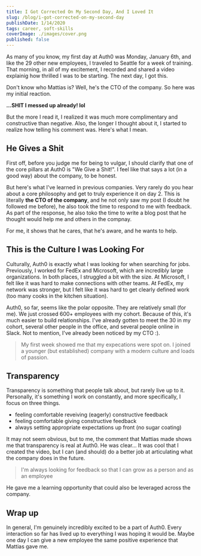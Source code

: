 ```yaml
---
title: I Got Corrected On My Second Day, And I Loved It
slug: /blog/i-got-corrected-on-my-second-day
publishDate: 1/14/2020
tags: career, soft-skills
coverImage: ./images/cover.png
published: false
---
```


<!-- ![Cover image](./images/cover.png) -->

As many of you know, my first day at Auth0 was Monday, January 6th, and like the 29 other new employees, I traveled to Seattle for a week of training. That morning, in all of my excitement, I recorded and shared a video explainig how thrilled I was to be starting. The next day, I got this.

<!-- IMAGE -->

Don't know who Mattias is? Well, he's the CTO of the company. So here was my initial reaction.

**...SHIT I messed up already! lol**

But the more I read it, I realized it was much more complimentary and constructive than negative. Also, the longer I thought about it, I started to realize how telling his comment was. Here's what I mean.

## He Gives a Shit

First off, before you judge me for being to vulgar, I should clarify that one of the core pillars at Auth0 is "We Give a Shit!". I feel like that says a lot (in a good way) about the company, to be honest.

But here's what I've learned in previous companies. Very rarely do you hear about a core philosophy and get to truly experience it on day 2. This is literally **the CTO of the company**, and he not only saw my post (I doubt he followed me before), he also took the time to respond to me with feedback. As part of the response, he also toko the time to write a blog post that he thought would help me and others in the compnay.

For me, it shows that he cares, that he's aware, and he wants to help.

## This is the Culture I was Looking For

Culturally, Auth0 is exactly what I was looking for when searching for jobs. Previously, I worked for FedEx and Microsoft, which are incredibly large organizations. In both places, I struggled a bit with the size. At Microsoft, I felt like it was hard to make connections with other teams. At FedEx, my network was stronger, but I felt like it was hard to get clearly defined work (too many cooks in the kitchen situation).

Auth0, so far, seems like the polar opposite. They are relatively small (for me). We just crossed 600+ employees with my cohort. Because of this, it's much easier to build relationships. I've already gotten to meet the 30 in my cohort, several other people in the office, and several people online in Slack. Not to mention, I've already been noticed by my CTO :).

> My first week showed me that my expecations were spot on. I joined a younger (but established) company with a modern culture and loads of passion.

## Transparency

Transparency is something that people talk about, but rarely live up to it. Personally, it's something I work on constantly, and more specifically, I focus on three things.

- feeling comfortable reveiving (eagerly) constructive feedback
- feeling comfortable giving constructive feedback
- always setting appropriate expectations up front (no sugar coating)

It may not seem obvious, but to me, the comment that Mattias made shows me that transparency is real at Auth0. He was clear... It was cool that I created the video, but I can (and should) do a better job at articulating what the company does in the future.

> I'm always looking for feedback so that I can grow as a person and as an employee

He gave me a learning opportunity that could also be leveraged across the company.

## Wrap up

In general, I'm genuinely incredibly excited to be a part of Auth0. Every interaction so far has lived up to everything I was hoping it would be. Maybe one day I can give a new employee the same positive experience that Mattias gave me.

